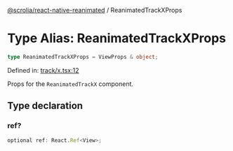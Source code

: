 [@scrolia/react-native-reanimated](../README.md) / ReanimatedTrackXProps

# Type Alias: ReanimatedTrackXProps

```ts
type ReanimatedTrackXProps = ViewProps & object;
```

Defined in: [track/x.tsx:12](https://github.com/scrolia/react-native/blob/18a2549a1dd6520258081448edde7edcb687a096/packages/react-native-reanimated/src/track/x.tsx#L12)

Props for the `ReanimatedTrackX` component.

## Type declaration

### ref?

```ts
optional ref: React.Ref<View>;
```
